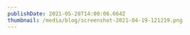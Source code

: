```yaml
---
publishDate: 2021-05-28T14:00:06.664Z
thumbnail: /media/blog/screenshot-2021-04-19-121219.png
---
```

